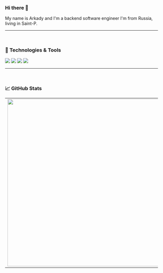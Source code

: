 ### Hi there 👋

My name is Arkady and I'm a backend software engineer I'm from Russia, living in Saint-P.

---

</br>

### 🔧 **Technologies & Tools**

![](https://img.shields.io/badge/OS-Linux-informational?style=flat-square&logo=linux&logoColor=white&color=5194f0&bgcolor=110d17)
![](https://img.shields.io/badge/Editor-VS%20Code-informational?style=flat-square&logo=visual-studio-code&logoColor=white&color=5194f0)
![](https://img.shields.io/badge/Code-Python-informational?style=flat-square&logo=python&logoColor=white&color=5194f0)
![](https://img.shields.io/badge/Code-Go-informational?style=flat-square&logo=go&logoColor=white&color=5194f0)

---

</br>

### 📈 **GitHub Stats**

<p align="center">
    <table>
        <tr>
            <td>
                <img width="550px" align="left" src="https://github-readme-stats.vercel.app/api?username=WorkHardes&theme=tokyonight&show_icons=true" />
            </td>
            <td>
                <img width="550px" src="https://github-readme-stats.vercel.app/api/top-langs/?username=WorkHardes&layout=compact" />
            </td>
        </tr>   
    </table>
</p>
